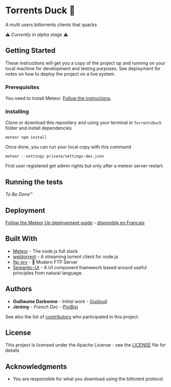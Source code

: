 # Torrents Duck 🦆

A multi users bittorrents clients that quacks

⚠️ *Currently in alpha stage* ⚠️

## Getting Started

These instructions will get you a copy of the project up and running on your local machine for development and testing purposes. See deployment for notes on how to deploy the project on a live system.

### Prerequisites

You need to install Meteor. [Follow the instructions](https://www.meteor.com/install).

### Installing

Clone or download this repositery and using your terminal in `TorrentsDuck` folder and install dependencies


```
meteor npm install
```

Once done, you can run your local copy with this command
```
meteor --settings private/settings-dev.json
```

First user registered get admin rights but only after a meteor server restart.

## Running the tests

*To Be Done*™

## Deployment

[Follow the Meteor Up deployement guide](https://github.com/guidouil/TorrentsDuck/blob/master/private/mupDeploy.md) - [disponible en Français](https://github.com/guidouil/TorrentsDuck/blob/master/private/mupDeploy_FR.md)

## Built With

* [Meteor](https://www.meteor.com/) - The node.js full stack
* [webtorrent](https://webtorrent.io/) - A streaming torrent client for node.js
* [ftp-srv](https://github.com/trs/ftp-srv) - 📮 Modern FTP Server
* [Semantic-UI](https://semantic-ui.com/) - A UI component framework based around useful principles from natural language.

## Authors

* **Guillaume Darbonne** - *Initial work* - [Guidouil](https://github.com/guidouil)
* **Jérémy** - *French Doc* - [PixiBixi](https://github.com/PixiBixi)

See also the list of [contributors](https://github.com/guidouil/TorrentsDuck/contributors) who participated in this project.

## License

This project is licensed under the Apache License - see the [LICENSE](LICENSE) file for details

## Acknowledgments

* You are responsible for what you download using the bittorent protocol

